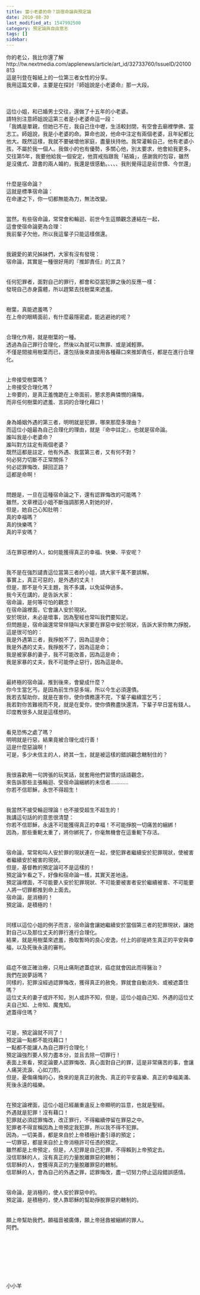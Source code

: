 ```yaml
---
title: 當小老婆的命？談宿命論與預定論
date: 2010-08-30
last_modified_at: 1547992500
category: 預定論與自由意志
tags: []
sidebar: 
---
```


<p>你的老公，我比你還了解<br/>http://tw.nextmedia.com/applenews/article/art_id/32733760/IssueID/20100813<br/>這是刊登在報紙上的一位第三者女性的分享。<br/>我用這篇文章，主要是在探討『師姐說是小老婆命』那一大段。<br/><!--more--><br/><br/><br/>這位小姐，和已婚男士交往，還做了十五年的小老婆。<br/>請特別注意師姐說這第三者是小老婆命這一段：<br/>「我媽是單親，但她已不在，我自己住中壢，生活較封閉，有空會去廟裡學佛、當志工。師姐說，我是小老婆的命。算命也說，他命中注定有兩個老婆，且年紀都比他大。既然這樣，我就不要破壞他家庭，盡量扶持他。我常灌輸自己，他有老婆小孩，不屬於我一個人。我做小的也有優勢，多關心他，別太要求，他會給我更多。交往第5年，我要他給我一個安定，他買戒指跟我「結婚」，感謝我的包容，雖然是沒儀式、證書的兩人婚約，我還是很感動。、、、、我則覺得這是前世債、今世還」<br/><br/><br/>什麼是宿命論？<br/>這就是標準宿命論：<br/>在命運之下，你一切都無能為力，無法改變。<br/><br/><br/>當然，有些宿命論，常常會和輪迴、前世今生這類觀念連結在一起，<br/>這會使宿命論更為合理：<br/>我前輩子欠他，所以我這輩子只能這樣償還。<br/><br/><br/>我親愛的弟兄姊妹們，大家有沒有發現：<br/>宿命論，其實是一種很好用的『推卸責任』的工具？<br/><br/><br/>任何犯罪者，面對自己的罪行，都會和亞當犯罪之後的反應一樣：<br/>發現自己赤身露體，所以趕緊去找樹葉來遮羞。<br/><br/><br/>樹葉，真能遮羞嗎？<br/>在上帝的眼睛面前，有什麼最隱密處，能逃避祂的呢？<br/><br/><br/>合理化作用，就是樹葉的一種。<br/>透過為自己罪行合理化，然後以為就可以無罪、或是減輕罪。<br/>不僅是間接用樹葉而已，還包括後來直接用各種藉口來推卸責任，都是在進行合理化。<br/><br/><br/>上帝接受樹葉嗎？<br/>上帝接受合理化嗎？<br/>上帝要的，是真正羞愧跪在上帝面前，懇求恩典憐憫的痛悔，<br/>而非任何樹葉的遮羞、言詞的合理化藉口！<br/><br/><br/>身為婚姻外遇的第三者，明明就是犯罪，哪來那麼多理由？<br/>而這位小姐最為自己合理化的理由，就是『命中註定』，也就是宿命論。<br/>誰叫我是小老婆命？<br/>誰叫對方註定有兩個老婆？<br/>既然這都是註定，他有外遇、我當第三者，又有何不對？<br/>何必努力切斷不正常關係？<br/>何必認罪悔改、歸回正路？<br/>這都是命啊！<br/><br/><br/>問題是，一旦在這種宿命論之下，還有認罪悔改的可能嗎？<br/>雖然，文章裡這小姐不斷強調那男人對她的好，<br/>但是，她自己心知肚明：<br/>真的幸福嗎？<br/>真的快樂嗎？<br/>真的平安嗎？<br/><br/><br/>活在罪惡裡的人，如何能獲得真正的幸福、快樂、平安呢？<br/><br/><br/>我不是在強烈譴責這位當第三者的小姐，請大家千萬不要誤解。<br/>事實上，真正可惡的，是外遇的丈夫！<br/>但是，那不是今天主題，我不多講，以免延伸過多。<br/>我今天在講的，是告訴大家：<br/>宿命論，是何等可怕的觀念！<br/>在宿命論裡面，它會讓人安於現狀。<br/>安於現狀，未必是壞事，因為聖經也常叫我們要知足。<br/>但問題是，宿命論還常常伴隨叫大家要在罪惡中安於現狀，告訴大家你無力掙脫，這是很可怕的：<br/>我是外遇第三者，我掙脫不了，因為這是命；<br/>我是外遇的丈夫，我掙脫不了，因為這是命；<br/>我是被家暴的妻子，我不可能改善，因為這是命；<br/>我是家暴的丈夫，我不可能停止惡行，因為這是命。<br/><br/><br/>最終極的宿命論，推到後來，會變成什麼？<br/>你今生當乞丐，是因為前生作惡多端，所以今生必須還債。<br/>我若去幫助你，就是在害你，使你債務還不完，下輩子繼續當乞丐；<br/>我若對你苦難視而不見，就是在愛你，使你債務盡快還清，下輩子早日當有錢人。<br/>印度教很多人就是這樣想的。<br/><br/><br/>看見恐怖之處了嗎？<br/>明明就是行惡，結果竟被合理化成行善！<br/>這是什麼惡論啊！<br/>可是，多少未信主的人，終其一生，就是被這樣的錯誤觀念轄制住的？<br/><br/><br/>我很喜歡用一句誇張的玩笑話，就套用他們習慣的話語觀念，<br/>來告訴那些主張輪迴、受宿命論綑綁的未信者…………<br/>你若不信耶穌，永世不得超生！<br/><br/><br/>我當然不接受輪迴理論！也不接受超生不超生的！<br/>我講這句話的的意思很清楚：<br/>你若不信耶穌，永遠不可能獲得真正的幸福！不可能掙脫一切痛苦的綑綁！<br/>因為，那些重軛太重了，將你綁死了，你毫無機會在這重軛下存活。<br/><br/><br/>宿命論，常常和叫人安於罪的現狀連在一起，使犯罪者繼續安於犯罪現狀，使被害者繼續安於被害的現狀。<br/>但是，基督教的預定論可不是這樣的！<br/>預定論乍看之下，好像和宿命論一樣，其實天差地遠。<br/>預定論裡面，不可能要人安於犯罪現狀、不可能要被害者安於繼續被害、不可能要人將一切罪都推到命上面去。<br/>宿命論，是消極的！<br/>預定論，是積極的！<br/><br/><br/>同樣以這位小姐的例子而言，宿命論會讓她繼續安於當個第三者的犯罪現狀，讓她對自己以及那位丈夫的罪行進行合理化。<br/>結果，就是用樹葉來遮羞，換取暫時的良心安逸，付上的卻是終生真正的平安與幸福，以及死後永遠的審判。<br/><br/><br/>癌症不做正確治療，只用止痛劑遮蓋症狀，癌症就會因此而得醫治？<br/>我們在說夢話嗎？<br/>同樣的，犯罪沒經過認罪悔改，獲得真正的赦免，罪就會自動消失、或被遮蓋住嗎？<br/>這位丈夫的妻子或許不知，別人或許不知，但是，這位小姐自己知、外遇的這位丈夫自己知、上帝知、魔鬼知。<br/>遮蓋得住嗎？<br/><br/><br/>可是，預定論就不同了！<br/>預定論一點都不能找藉口！<br/>一點都不能讓人為自己罪行合理化！<br/>預定論強烈要人努力盡本分，並且去除一切罪行！<br/>表面上來看，預定論要人認罪悔改、真心面對自己的罪，這是非常痛苦的事，會讓人痛哭流淚、心如刀割，<br/>但是，憂傷痛悔的心，換來的是真正的赦免、真正的平安喜樂、真正的幸福美滿、死後永遠的福樂。<br/><br/><br/>在預定論裡面，這位小姐已經嚴重違反上帝顯明的旨意，也就是聖經。<br/>外遇就是犯罪！沒有藉口！<br/>犯罪就必須認罪悔改，改正罪行，不得繼續停留在罪惡之中。<br/>犯罪者不得宣稱因為上帝預定我犯罪，所以我不得不犯罪。<br/>因為，一切美善，都是來自於上帝積極計畫引導的預定；<br/>一切罪惡，都是來自於上帝消極許可任憑的預定。<br/>雖然都是上帝預定，但是，人犯罪是自己犯罪，不得賴到上帝預定去。<br/>沒信耶穌的人，沒有真正的力量脫離罪惡的轄制；<br/>信耶穌的人，會獲得真正的力量脫離罪惡的轄制。<br/>信耶穌的人，會為自己的外遇之罪，認罪悔改，盡一切努力停止這段錯誤感情。<br/><br/><br/>宿命論，是消極的，使人安於罪惡中的。<br/>預定論，是積極的，使人靠耶穌的幫助掙脫罪惡的轄制的。<br/><br/><br/>願上帝幫助我們，願福音被廣傳，願上帝拯救被綑綁的罪人。<br/>阿們。<br/><br/><br/><br/><br/><br/><br/><br/><br/>小小羊</p>